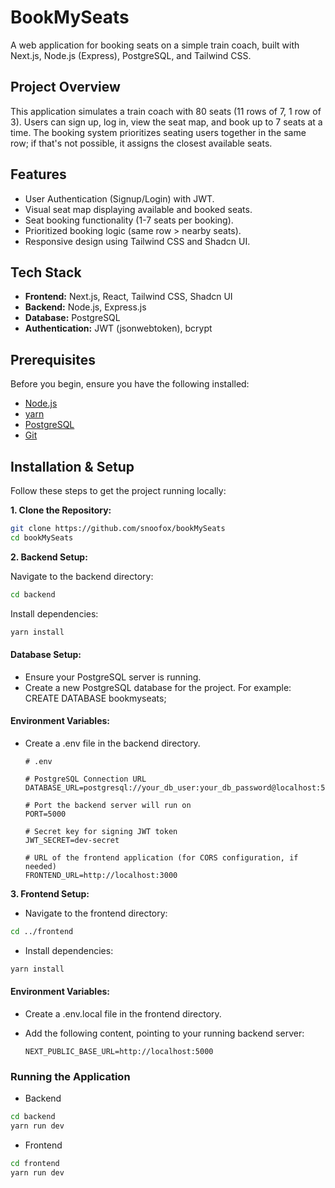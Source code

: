 # BookMySeats

A web application for booking seats on a simple train coach, built with Next.js, Node.js (Express), PostgreSQL, and Tailwind CSS.

## Project Overview

This application simulates a train coach with 80 seats (11 rows of 7, 1 row of 3). Users can sign up, log in, view the seat map, and book up to 7 seats at a time. The booking system prioritizes seating users together in the same row; if that's not possible, it assigns the closest available seats.

## Features

- User Authentication (Signup/Login) with JWT.
- Visual seat map displaying available and booked seats.
- Seat booking functionality (1-7 seats per booking).
- Prioritized booking logic (same row > nearby seats).
- Responsive design using Tailwind CSS and Shadcn UI.

## Tech Stack

- **Frontend:** Next.js, React, Tailwind CSS, Shadcn UI
- **Backend:** Node.js, Express.js
- **Database:** PostgreSQL
- **Authentication:** JWT (jsonwebtoken), bcrypt

## Prerequisites

Before you begin, ensure you have the following installed:

- [Node.js](https://nodejs.org/)
- [yarn](https://yarnpkg.com/)
- [PostgreSQL](https://www.postgresql.org/download/)
- [Git](https://git-scm.com/)

## Installation & Setup

Follow these steps to get the project running locally:

**1. Clone the Repository:**

```bash
git clone https://github.com/snoofox/bookMySeats
cd bookMySeats
```

**2. Backend Setup:**

Navigate to the backend directory:

```bash
cd backend
```

Install dependencies:

```bash
yarn install
```

#### Database Setup:

- Ensure your PostgreSQL server is running.
- Create a new PostgreSQL database for the project. For example:
  CREATE DATABASE bookmyseats;

#### Environment Variables:

- Create a .env file in the backend directory.

  ```dotenv
  # .env

  # PostgreSQL Connection URL
  DATABASE_URL=postgresql://your_db_user:your_db_password@localhost:5432/train_reservation

  # Port the backend server will run on
  PORT=5000

  # Secret key for signing JWT token
  JWT_SECRET=dev-secret

  # URL of the frontend application (for CORS configuration, if needed)
  FRONTEND_URL=http://localhost:3000
  ```

**3. Frontend Setup:**

- Navigate to the frontend directory:

```bash
cd ../frontend
```

- Install dependencies:

```bash
yarn install
```

#### Environment Variables:

- Create a .env.local file in the frontend directory.
- Add the following content, pointing to your running backend server:

  ```dotenv
  NEXT_PUBLIC_BASE_URL=http://localhost:5000
  ```

### Running the Application

- Backend

```bash
cd backend
yarn run dev
```

- Frontend

```bash
cd frontend
yarn run dev
```
